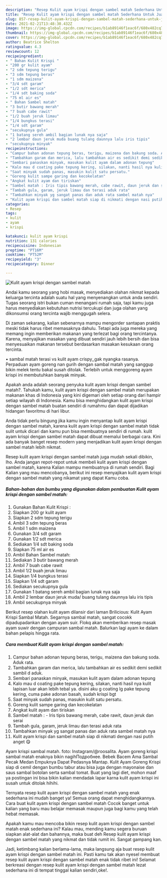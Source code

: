 ```yaml
---
description: "Resep Kulit ayam krispi dengan sambel matah Sederhana Untuk Jualan"
title: "Resep Kulit ayam krispi dengan sambel matah Sederhana Untuk Jualan"
slug: 857-resep-kulit-ayam-krispi-dengan-sambel-matah-sederhana-untuk-jualan
date: 2021-02-21T13:48:30.432Z
image: https://img-global.cpcdn.com/recipes/b1ab89146f1eac6f/680x482cq70/kulit-ayam-krispi-dengan-sambel-matah-foto-resep-utama.jpg
thumbnail: https://img-global.cpcdn.com/recipes/b1ab89146f1eac6f/680x482cq70/kulit-ayam-krispi-dengan-sambel-matah-foto-resep-utama.jpg
cover: https://img-global.cpcdn.com/recipes/b1ab89146f1eac6f/680x482cq70/kulit-ayam-krispi-dengan-sambel-matah-foto-resep-utama.jpg
author: Beatrice Shelton
ratingvalue: 4.3
reviewcount: 12
recipeingredient:
- " Bahan Kulit Krispi "
- "200 gr kulit ayam"
- "2 sdm tepung terigu"
- "3 sdm tepung beras"
- "1 sdm maizena"
- "3/4 sdt garam"
- "1/2 sdt merica"
- "1/4 sdt baking soda"
- "75 ml air es"
- " Bahan Sambel matah"
- "3 butir bawang merah"
- "7 buah cabe rawit"
- "1/2 buah jeruk limau"
- "1/4 bungkus terasi"
- "1/4 sdt garam"
- "secukupnya gula"
- "1 batang sereh ambil bagian lunak nya saja"
- "2 lembar daun jeruk muda buang tulang daunnya lalu iris tipis"
- "secukupnya minyak"
recipeinstructions:
- "Campur bahan adonan tepung beras, terigu, maizena dan bakung soda. Aduk rata."
- "Tambahkan garam dan merica, lalu tambahkan air es sedikit demi sedikit sambil d aduk."
- "Sembari panaskan minyak, masukan kulit ayam dalam adonan tepung"
- "Kalo mau d coating pake tepung kering, silakan, nanti hasil nya kulit lapisan luar akan lebih tebal ya. disini aku g coating lg pake tepung kering, cuma pake adonan basah, sudah krispi bgt"
- "Saat minyak sudah panas, masukin kulit satu persatu."
- "Goreng kulit sampe garing dan kecokelatan"
- "Angkat kulit ayam dan tiriskan"
- "Sambel matah : Iris tipis bawang merah, cabe rawit, daun jeruk dan serai"
- "Tambah gula, garam, jeruk limau dan terasi aduk rata"
- "Tambahkan minyak yg sangat panas dan aduk rata sambel matah nya"
- "Kulit ayam krispi dan sambel matah siap di nikmati dengan nasi putih anget 😋"
categories:
- Resep
tags:
- kulit
- ayam
- krispi

katakunci: kulit ayam krispi 
nutrition: 131 calories
recipecuisine: Indonesian
preptime: "PT16M"
cooktime: "PT52M"
recipeyield: "3"
recipecategory: Dinner

---
```



![Kulit ayam krispi dengan sambel matah](https://img-global.cpcdn.com/recipes/b1ab89146f1eac6f/680x482cq70/kulit-ayam-krispi-dengan-sambel-matah-foto-resep-utama.jpg)

Andai kamu seorang yang hobi masak, menyediakan olahan nikmat kepada keluarga tercinta adalah suatu hal yang menyenangkan untuk anda sendiri. Tugas seorang istri bukan cuman menangani rumah saja, tapi kamu juga harus menyediakan kebutuhan nutrisi tercukupi dan juga olahan yang dikonsumsi orang tercinta wajib menggugah selera.

Di zaman  sekarang, kalian sebenarnya mampu mengorder santapan praktis meski tidak harus ribet memasaknya dahulu. Tetapi ada juga mereka yang memang ingin memberikan makanan yang terlezat bagi orang tercintanya. Karena, menyajikan masakan yang dibuat sendiri jauh lebih bersih dan bisa menyesuaikan makanan tersebut berdasarkan masakan kesukaan orang tercinta. 

• sambal matah terasi vs kulit ayam crispy,,gak nyangka rasanya. Perpaduan ayam goreng nan gurih dengan sambal matah yang sanggup bikin melek tentu bakal susah ditolak. Terlebih untuk menggoreng ayam krispi ini membutuhkan banyak minyak.

Apakah anda adalah seorang penyuka kulit ayam krispi dengan sambel matah?. Tahukah kamu, kulit ayam krispi dengan sambel matah merupakan makanan khas di Indonesia yang kini digemari oleh setiap orang dari hampir setiap wilayah di Indonesia. Kamu bisa menghidangkan kulit ayam krispi dengan sambel matah buatan sendiri di rumahmu dan dapat dijadikan hidangan favoritmu di hari libur.

Anda tidak perlu bingung jika kamu ingin menyantap kulit ayam krispi dengan sambel matah, karena kulit ayam krispi dengan sambel matah tidak sulit untuk dicari dan kamu pun bisa membuatnya sendiri di rumah. kulit ayam krispi dengan sambel matah dapat dibuat memalui berbagai cara. Kini ada banyak banget resep modern yang menjadikan kulit ayam krispi dengan sambel matah lebih nikmat.

Resep kulit ayam krispi dengan sambel matah juga mudah sekali dibikin, lho. Anda jangan repot-repot untuk membeli kulit ayam krispi dengan sambel matah, karena Kalian mampu membuatnya di rumah sendiri. Bagi Kalian yang mau mencobanya, berikut ini resep menyajikan kulit ayam krispi dengan sambel matah yang nikamat yang dapat Kamu coba.

<!--inarticleads1-->

##### Bahan-bahan dan bumbu yang digunakan dalam pembuatan Kulit ayam krispi dengan sambel matah:

1. Gunakan  Bahan Kulit Krispi :
1. Siapkan 200 gr kulit ayam
1. Siapkan 2 sdm tepung terigu
1. Ambil 3 sdm tepung beras
1. Ambil 1 sdm maizena
1. Gunakan 3/4 sdt garam
1. Gunakan 1/2 sdt merica
1. Sediakan 1/4 sdt baking soda
1. Siapkan 75 ml air es
1. Ambil  Bahan Sambel matah:
1. Sediakan 3 butir bawang merah
1. Ambil 7 buah cabe rawit
1. Ambil 1/2 buah jeruk limau
1. Siapkan 1/4 bungkus terasi
1. Siapkan 1/4 sdt garam
1. Sediakan secukupnya gula
1. Gunakan 1 batang sereh ambil bagian lunak nya saja
1. Ambil 2 lembar daun jeruk muda/ buang tulang daunnya lalu iris tipis
1. Ambil secukupnya minyak


Berikut resep olahan kulit ayam dilansir dari laman Brilicious: Kulit Ayam Krispi Sambal Matah. Segarnya sambal matah, sangat cocokk dipadupadankan dengan ayam suir. Flokq akan memberikan resep masak ayam suwir dengan campuran sambal matah. Balurkan lagi ayam ke dalam bahan pelapis hingga rata. 

<!--inarticleads2-->

##### Cara membuat Kulit ayam krispi dengan sambel matah:

1. Campur bahan adonan tepung beras, terigu, maizena dan bakung soda. Aduk rata.
1. Tambahkan garam dan merica, lalu tambahkan air es sedikit demi sedikit sambil d aduk.
1. Sembari panaskan minyak, masukan kulit ayam dalam adonan tepung
1. Kalo mau d coating pake tepung kering, silakan, nanti hasil nya kulit lapisan luar akan lebih tebal ya. disini aku g coating lg pake tepung kering, cuma pake adonan basah, sudah krispi bgt
1. Saat minyak sudah panas, masukin kulit satu persatu.
1. Goreng kulit sampe garing dan kecokelatan
1. Angkat kulit ayam dan tiriskan
1. Sambel matah : - Iris tipis bawang merah, cabe rawit, daun jeruk dan serai
1. Tambah gula, garam, jeruk limau dan terasi aduk rata
1. Tambahkan minyak yg sangat panas dan aduk rata sambel matah nya
1. Kulit ayam krispi dan sambel matah siap di nikmati dengan nasi putih anget 😋


Ayam krispi sambal matah. foto: Instagram/@roosalita. Ayam goreng krispi sambal matah enaknya bikin nagihПодробнее. Bebek Bacem Ama Sambal Pecak Medan Empuknya Dapat Pedasnya Mantap. Kulit Ayam Goreng Krispi siap di cemil dengan bumbu tabur atau bisa juga dengan mayonaise dan saus sambal botolan serta sambal tomat. Buat yang lagi diet, mohon maaf ya postingan ini bisa bikin kalian mendadak lapar karna kulit ayam krispi ini susah untuk ditolak hihihi. 

Ternyata resep kulit ayam krispi dengan sambel matah yang enak sederhana ini mudah banget ya! Semua orang dapat menghidangkannya. Cara buat kulit ayam krispi dengan sambel matah Cocok banget untuk kalian yang baru mau belajar memasak maupun juga bagi kamu yang telah hebat memasak.

Apakah kamu mau mencoba bikin resep kulit ayam krispi dengan sambel matah enak sederhana ini? Kalau mau, mending kamu segera buruan siapkan alat-alat dan bahannya, maka buat deh Resep kulit ayam krispi dengan sambel matah yang nikmat dan tidak rumit ini. Sangat gampang kan. 

Jadi, ketimbang kalian berlama-lama, maka langsung aja buat resep kulit ayam krispi dengan sambel matah ini. Pasti kamu tak akan nyesel membuat resep kulit ayam krispi dengan sambel matah enak tidak ribet ini! Selamat berkreasi dengan resep kulit ayam krispi dengan sambel matah lezat sederhana ini di tempat tinggal kalian sendiri,oke!.

